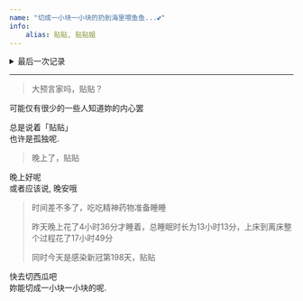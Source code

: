 ```yaml
---
name: "切成一小块一小块的扔到海里喂鱼鱼...💕"
info:
    alias: 贴贴, 贴贴姐
---
```


<details>
<summary> 最后一次记录 </summary>

> 自杀 距上次自杀失败 18天  
> hrt 停止 第326天  
>
> 幻听停止第 280天
>
> 浅羽猫头 自杀 第 235天
>
> Anilovr#参宿四 自杀第187天  
> 狗被染藍 自杀 第188天  
> 🇩🇪Chica 🏳️‍⚧️ 陈由岐🍥自杀第180天  
>
> noah 自杀第173天
>
> Spring风#参宿四 意外第176天

<br />

> 感染新冠第198天  
> 怡卡啦 自杀失败第146天
>
> 神楽坂 猫条🍥🏳️‍⚧️（参宿四祝祈众）自杀失败第143天
>
> 星云 羽黎🏳️‍⚧️(断糖ing)  自杀失败第147天
>
> 阿鸢 自杀第134天
>
> Mio🏳️‍⚧️ 自杀第140天
>
> 🏳️‍⚧️素食館的🪐🌌⚓🛟🚀🌃（重開準備中）距离自杀还有74天
>
> Tereska Charlie Noliestan 计划自杀第120天
>
> 苏打Official 自杀第126天  贴贴

<br />

> 星云 羽雪🏳️‍🌈🏳️‍⚧️🍥自杀第141天
>
> AKJKOQaaazzzzzzzzzzzzzzzz 自杀 第117天
>
> Rosalie 🏳️‍⚧️🍥自杀失败第115天
>
> ArtsEpiphany 自杀第111天，贴贴
>
> 锦苹 失踪第108天，贴贴
>
> 小原子 自杀第101天
>
> みづき やましろ 自杀第25天
>
> 贴贴

<br />

> 超高校级的治愈系 自杀失败第82天
>
> LuoA 甘谷 φ一直在φ 意外失败第77天
>
> 🏳️‍⚧️NekoKage影猫🍥 自杀失败第74天
>
> 多人 自杀第58天
>
> 食雾在休息 自杀失败第55天
>
> 润泠，C.H.A.O.S 躯体化第56天
>
> 檩 自杀第52天
>
> 诀蛰🍥自杀第53天
>
> 驴驴子（疯批版）自杀第40天
>
> 来秋 自杀第38天
>
> 贴贴

<br />

> 俞芋头 自杀第21天
>
> 喵喵猫小雾岛 还没自杀第14天
>
> 贴贴

</details>

---

> 大预言家吗，贴贴？

可能仅有很少的一些人知道妳的内心罢

总是说着「贴贴」  
也许是孤独呢.  

> 晚上了，贴贴

晚上好呢  
或者应该说, 晚安哦

> 时间差不多了，吃吃精神药物准备睡睡
>
> 昨天晚上花了4小时36分才睡着，总睡眠时长为13小时13分，上床到离床整个过程花了17小时49分
>
> 同时今天是感染新冠第198天，贴贴

快去切西瓜吧  
妳能切成一小块一小块的呢. 
